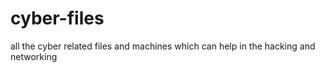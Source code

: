 # cyber-files
all the cyber related files and machines which can help in the hacking and networking
